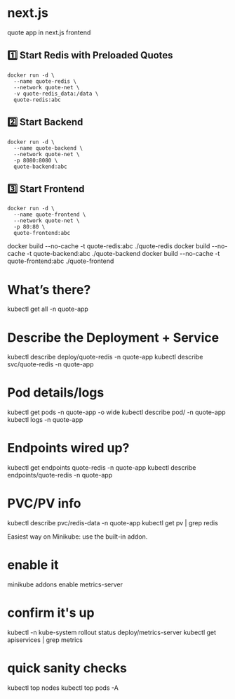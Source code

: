 # next.js
quote app in next.js frontend

## 1️⃣ Start Redis with Preloaded Quotes
```
docker run -d \
  --name quote-redis \
  --network quote-net \
  -v quote-redis_data:/data \
  quote-redis:abc
```

## 2️⃣ Start Backend
```
docker run -d \
  --name quote-backend \
  --network quote-net \
  -p 8080:8080 \
  quote-backend:abc
```

## 3️⃣ Start Frontend
```
docker run -d \
  --name quote-frontend \
  --network quote-net \
  -p 80:80 \
  quote-frontend:abc
```

docker build --no-cache -t quote-redis:abc ./quote-redis 
docker build --no-cache -t quote-backend:abc ./quote-backend 
docker build --no-cache -t quote-frontend:abc ./quote-frontend



# What’s there?
kubectl get all -n quote-app

# Describe the Deployment + Service
kubectl describe deploy/quote-redis -n quote-app
kubectl describe svc/quote-redis -n quote-app

# Pod details/logs
kubectl get pods -n quote-app -o wide
kubectl describe pod/<pod-name> -n quote-app
kubectl logs <pod-name> -n quote-app

# Endpoints wired up?
kubectl get endpoints quote-redis -n quote-app
kubectl describe endpoints/quote-redis -n quote-app

# PVC/PV info
kubectl describe pvc/redis-data -n quote-app
kubectl get pv | grep redis


Easiest way on Minikube: use the built-in addon.

# enable it
minikube addons enable metrics-server

# confirm it's up
kubectl -n kube-system rollout status deploy/metrics-server
kubectl get apiservices | grep metrics

# quick sanity checks
kubectl top nodes
kubectl top pods -A
